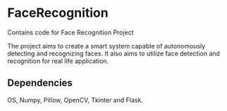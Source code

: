 # FaceRecognition
Contains code for Face Recognition Project

The project aims to create a smart system capable of autonomously detecting and recognizing faces. It also aims to utilize face detection and recognition for real life application.

## Dependencies  
OS, Numpy, Pillow, OpenCV, Tkinter and Flask.
